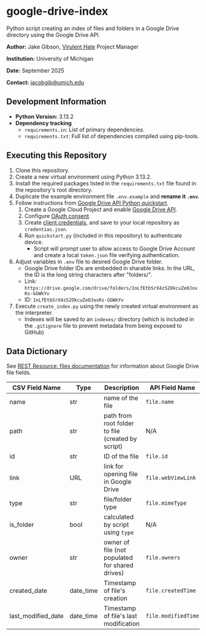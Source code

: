 # google-drive-index

Python script creating an index of files and folders in a Google Drive directory using the Google Drive API.

**Author:** Jake Gibson, [Virulent Hate](https://virulenthate.org/) Project Manager

**Institution:** University of Michigan

**Date:** September 2025

**Contact:** jacobgib@umich.edu

## Development Information
- **Python Version:** 3.13.2
- **Dependency tracking**
    - `requirements.in`: List of primary dependencies.
    - `requirements.txt`: Full list of dependencies compiled using pip-tools.

## Executing this Repository
1. Clone this repository.
2. Create a new virtual environment using Python 3.13.2.
3. Install the required packages listed in the `requirements.txt` file found in the repository's root directory.
4. Duplicate the example environment file `.env.example` and **rename it `.env`**.
5. Follow instructions from [Google Drive API Python quickstart](https://developers.google.com/workspace/drive/api/quickstart/python).
    1. Create a Google Cloud Project and enable [Google Drive API](https://console.cloud.google.com/flows/enableapi?apiid=drive.googleapis.com).
    2. Configure [OAuth consent](https://console.cloud.google.com/auth/branding).
    3. Create [client credentials](https://console.cloud.google.com/auth/clients), and save to your local repository as `credentias.json`.
    4. Run `quickstart.py` (included in this repository) to authenticate device.
        - Script will prompt user to allow access to Google Drive Account and create a local `token.json` file verifying authentication.
6. Adjust variables in `.env` file to desired Google Drive folder.
    - Google Drive folder IDs are embedded in sharable links. In the URL, the ID is the long string characters after "folders/".
    - Link: `https://drive.google.com/drive/folders/1nLfEtbSrX4zS2OkcuZeOJovKs-GGWkYv`
    - ID: `1nLfEtbSrX4zS2OkcuZeOJovKs-GGWkYv`
7. Execute `create_index.py` using the newly created virtual environment as the interpreter.
    - Indexes will be saved to an `indexes/` directory (which is included in the `.gitignore` file to prevent metadata from being exposed to GitHub)

## Data Dictionary
See [REST Resource: files documentation](https://developers.google.com/workspace/drive/api/reference/rest/v3/files) for information about Google Drive file fields.

| CSV Field Name     | Type      | Description                                       | API Field Name      |
|--------------------|-----------|---------------------------------------------------|---------------------|
| name               | str       | name of the file                                  | `file.name`         |
| path               | str       | path from root folder to file (created by script) | N/A                 |
| id                 | str       | ID of the file                                    | `file.id`           |
| link               | URL       | link for opening file in Google Drive             | `file.webViewLink`  |
| type               | str       | file/folder type                                  | `file.mimeType`     |
| is_folder          | bool      | calculated by script using `type`                 | N/A                 |
| owner              | str       | owner of file (not populated for shared drives)   | `file.owners`       |
| created_date       | date_time | Timestamp of file's creation                      | `file.createdTime`  |
| last_modified_date | date_time | Timestamp of file's last modification             | `file.modifiedTime` |